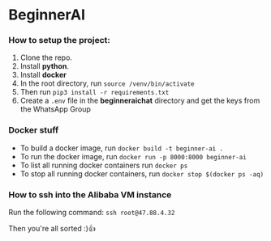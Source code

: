 # BeginnerAI

### How to setup the project:

1. Clone the repo.
2. Install **python**.
3. Install **docker**
4. In the root directory, run `source /venv/bin/activate`
5. Then run `pip3 install -r requirements.txt`
6. Create a `.env` file in the **beginneraichat** directory and get the keys from the WhatsApp Group

### Docker stuff

- To build a docker image, run `docker build -t beginner-ai .`
- To run the docker image, run `docker run -p 8000:8000 beginner-ai`
- To list all running docker containers run `docker ps`
- To stop all running docker containers, run `docker stop $(docker ps -aq)`


### How to ssh into the Alibaba VM instance
Run the following command: `ssh root@47.88.4.32`
  
Then you're all sorted :):+1:
